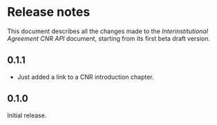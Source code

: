 Release notes
=============

This document describes all the changes made to the *Interinstitutional
Agreement CNR API* document, starting from its first beta draft version.

0.1.1
-----

* Just added a link to a CNR introduction chapter.


0.1.0
-----

Initial release.
